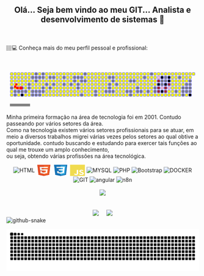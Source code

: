 <div align="center"><h2> Olá... Seja bem vindo ao meu GIT...  Analista e desenvolvimento de sistemas 👋</h2></div><br /><br />
<div text-color="#FF0000">🏽‍💻 Conheça mais do meu perfil pessoal e profissional: </div><br />
<div>

  <svg viewBox="-16 -32 880 192" width="880" height="192" xmlns="http://www.w3.org/2000/svg"><desc>Generated with https://github.com/Platane/snk</desc><style>:root{--cb:blue;--cs:red;--ce:yellow;--c0:orange;--c1:gray;--c2:black;--c3:pink;--c4:brown}.c{shape-rendering:geometricPrecision;fill:var(--ce);stroke-width:1px;stroke:var(--cb);animation:none 46900ms linear infinite;width:12px;height:12px}@keyframes c0{0.42%{fill:var(--c1)}0.44%,100%{fill:var(--ce)}}.c.c0{fill:var(--c1);animation-name:c0}@keyframes c1{0.63%{fill:var(--c1)}0.65%,100%{fill:var(--ce)}}.c.c1{fill:var(--c1);animation-name:c1}@keyframes c2{48.82%{fill:var(--c1)}48.84%,100%{fill:var(--ce)}}.c.c2{fill:var(--c1);animation-name:c2}@keyframes c3{0.84%{fill:var(--c1)}0.86%,100%{fill:var(--ce)}}.c.c3{fill:var(--c1);animation-name:c3}@keyframes c4{2.76%{fill:var(--c1)}2.78%,100%{fill:var(--ce)}}.c.c4{fill:var(--c1);animation-name:c4}@keyframes c5{2.98%{fill:var(--c1)}3%,100%{fill:var(--ce)}}.c.c5{fill:var(--c1);animation-name:c5}@keyframes c6{47.96%{fill:var(--c1)}47.98%,100%{fill:var(--ce)}}.c.c6{fill:var(--c1);animation-name:c6}@keyframes c7{48.18%{fill:var(--c1)}48.2%,100%{fill:var(--ce)}}.c.c7{fill:var(--c1);animation-name:c7}@keyframes c8{2.12%{fill:var(--c1)}2.14%,100%{fill:var(--ce)}}.c.c8{fill:var(--c1);animation-name:c8}@keyframes c9{1.06%{fill:var(--c1)}1.08%,100%{fill:var(--ce)}}.c.c9{fill:var(--c1);animation-name:c9}@keyframes ca{3.19%{fill:var(--c1)}3.21%,100%{fill:var(--ce)}}.c.ca{fill:var(--c1);animation-name:ca}@keyframes cb{47.75%{fill:var(--c1)}47.77%,100%{fill:var(--ce)}}.c.cb{fill:var(--c1);animation-name:cb}@keyframes cc{1.91%{fill:var(--c1)}1.93%,100%{fill:var(--ce)}}.c.cc{fill:var(--c1);animation-name:cc}@keyframes cd{1.27%{fill:var(--c1)}1.29%,100%{fill:var(--ce)}}.c.cd{fill:var(--c1);animation-name:cd}@keyframes ce{3.4%{fill:var(--c1)}3.42%,100%{fill:var(--ce)}}.c.ce{fill:var(--c1);animation-name:ce}@keyframes cf{47.54%{fill:var(--c1)}47.56%,100%{fill:var(--ce)}}.c.cf{fill:var(--c1);animation-name:cf}@keyframes cg{75.9%{fill:var(--c2)}75.92%,100%{fill:var(--ce)}}.c.cg{fill:var(--c2);animation-name:cg}@keyframes ch{1.7%{fill:var(--c1)}1.72%,100%{fill:var(--ce)}}.c.ch{fill:var(--c1);animation-name:ch}@keyframes ci{1.48%{fill:var(--c1)}1.5%,100%{fill:var(--ce)}}.c.ci{fill:var(--c1);animation-name:ci}@keyframes cj{47.32%{fill:var(--c1)}47.34%,100%{fill:var(--ce)}}.c.cj{fill:var(--c1);animation-name:cj}@keyframes ck{4.04%{fill:var(--c1)}4.06%,100%{fill:var(--ce)}}.c.ck{fill:var(--c1);animation-name:ck}@keyframes cl{3.83%{fill:var(--c1)}3.85%,100%{fill:var(--ce)}}.c.cl{fill:var(--c1);animation-name:cl}@keyframes cm{6.39%{fill:var(--c1)}6.41%,100%{fill:var(--ce)}}.c.cm{fill:var(--c1);animation-name:cm}@keyframes cn{7.24%{fill:var(--c1)}7.26%,100%{fill:var(--ce)}}.c.cn{fill:var(--c1);animation-name:cn}@keyframes co{46.69%{fill:var(--c1)}46.71%,100%{fill:var(--ce)}}.c.co{fill:var(--c1);animation-name:co}@keyframes cp{5.96%{fill:var(--c1)}5.98%,100%{fill:var(--ce)}}.c.cp{fill:var(--c1);animation-name:cp}@keyframes cq{4.89%{fill:var(--c1)}4.91%,100%{fill:var(--ce)}}.c.cq{fill:var(--c1);animation-name:cq}@keyframes cr{4.68%{fill:var(--c1)}4.7%,100%{fill:var(--ce)}}.c.cr{fill:var(--c1);animation-name:cr}@keyframes cs{7.45%{fill:var(--c1)}7.47%,100%{fill:var(--ce)}}.c.cs{fill:var(--c1);animation-name:cs}@keyframes ct{46.47%{fill:var(--c1)}46.49%,100%{fill:var(--ce)}}.c.ct{fill:var(--c1);animation-name:ct}@keyframes cu{5.11%{fill:var(--c1)}5.13%,100%{fill:var(--ce)}}.c.cu{fill:var(--c1);animation-name:cu}@keyframes cv{7.67%{fill:var(--c1)}7.69%,100%{fill:var(--ce)}}.c.cv{fill:var(--c1);animation-name:cv}@keyframes cw{46.26%{fill:var(--c1)}46.28%,100%{fill:var(--ce)}}.c.cw{fill:var(--c1);animation-name:cw}@keyframes cx{5.53%{fill:var(--c1)}5.55%,100%{fill:var(--ce)}}.c.cx{fill:var(--c1);animation-name:cx}@keyframes cy{5.32%{fill:var(--c1)}5.34%,100%{fill:var(--ce)}}.c.cy{fill:var(--c1);animation-name:cy}@keyframes cz{8.09%{fill:var(--c1)}8.11%,100%{fill:var(--ce)}}.c.cz{fill:var(--c1);animation-name:cz}@keyframes c10{7.88%{fill:var(--c1)}7.9%,100%{fill:var(--ce)}}.c.c10{fill:var(--c1);animation-name:c10}@keyframes c11{10.22%{fill:var(--c1)}10.24%,100%{fill:var(--ce)}}.c.c11{fill:var(--c1);animation-name:c11}@keyframes c12{9.58%{fill:var(--c1)}9.6%,100%{fill:var(--ce)}}.c.c12{fill:var(--c1);animation-name:c12}@keyframes c13{8.52%{fill:var(--c1)}8.54%,100%{fill:var(--ce)}}.c.c13{fill:var(--c1);animation-name:c13}@keyframes c14{9.37%{fill:var(--c1)}9.39%,100%{fill:var(--ce)}}.c.c14{fill:var(--c1);animation-name:c14}@keyframes c15{8.95%{fill:var(--c1)}8.97%,100%{fill:var(--ce)}}.c.c15{fill:var(--c1);animation-name:c15}@keyframes c16{15.56%{fill:var(--c1)}15.58%,100%{fill:var(--ce)}}.c.c16{fill:var(--c1);animation-name:c16}@keyframes c17{11.29%{fill:var(--c1)}11.31%,100%{fill:var(--ce)}}.c.c17{fill:var(--c1);animation-name:c17}@keyframes c18{11.72%{fill:var(--c1)}11.74%,100%{fill:var(--ce)}}.c.c18{fill:var(--c1);animation-name:c18}@keyframes c19{14.49%{fill:var(--c1)}14.51%,100%{fill:var(--ce)}}.c.c19{fill:var(--c1);animation-name:c19}@keyframes c1a{14.7%{fill:var(--c1)}14.72%,100%{fill:var(--ce)}}.c.c1a{fill:var(--c1);animation-name:c1a}@keyframes c1b{14.28%{fill:var(--c1)}14.3%,100%{fill:var(--ce)}}.c.c1b{fill:var(--c1);animation-name:c1b}@keyframes c1c{12.14%{fill:var(--c1)}12.16%,100%{fill:var(--ce)}}.c.c1c{fill:var(--c1);animation-name:c1c}@keyframes c1d{12.36%{fill:var(--c1)}12.38%,100%{fill:var(--ce)}}.c.c1d{fill:var(--c1);animation-name:c1d}@keyframes c1e{14.06%{fill:var(--c1)}14.08%,100%{fill:var(--ce)}}.c.c1e{fill:var(--c1);animation-name:c1e}@keyframes c1f{13%{fill:var(--c1)}13.02%,100%{fill:var(--ce)}}.c.c1f{fill:var(--c1);animation-name:c1f}@keyframes c1g{17.69%{fill:var(--c1)}17.71%,100%{fill:var(--ce)}}.c.c1g{fill:var(--c1);animation-name:c1g}@keyframes c1h{13.64%{fill:var(--c1)}13.66%,100%{fill:var(--ce)}}.c.c1h{fill:var(--c1);animation-name:c1h}@keyframes c1i{13.21%{fill:var(--c1)}13.23%,100%{fill:var(--ce)}}.c.c1i{fill:var(--c1);animation-name:c1i}@keyframes c1j{18.75%{fill:var(--c1)}18.77%,100%{fill:var(--ce)}}.c.c1j{fill:var(--c1);animation-name:c1j}@keyframes c1k{18.54%{fill:var(--c1)}18.56%,100%{fill:var(--ce)}}.c.c1k{fill:var(--c1);animation-name:c1k}@keyframes c1l{19.39%{fill:var(--c1)}19.41%,100%{fill:var(--ce)}}.c.c1l{fill:var(--c1);animation-name:c1l}@keyframes c1m{21.74%{fill:var(--c1)}21.76%,100%{fill:var(--ce)}}.c.c1m{fill:var(--c1);animation-name:c1m}@keyframes c1n{20.46%{fill:var(--c1)}20.48%,100%{fill:var(--ce)}}.c.c1n{fill:var(--c1);animation-name:c1n}@keyframes c1o{20.25%{fill:var(--c1)}20.27%,100%{fill:var(--ce)}}.c.c1o{fill:var(--c1);animation-name:c1o}@keyframes c1p{19.61%{fill:var(--c1)}19.63%,100%{fill:var(--ce)}}.c.c1p{fill:var(--c1);animation-name:c1p}@keyframes c1q{21.53%{fill:var(--c1)}21.55%,100%{fill:var(--ce)}}.c.c1q{fill:var(--c1);animation-name:c1q}@keyframes c1r{21.31%{fill:var(--c1)}21.33%,100%{fill:var(--ce)}}.c.c1r{fill:var(--c1);animation-name:c1r}@keyframes c1s{19.82%{fill:var(--c1)}19.84%,100%{fill:var(--ce)}}.c.c1s{fill:var(--c1);animation-name:c1s}@keyframes c1t{20.89%{fill:var(--c1)}20.91%,100%{fill:var(--ce)}}.c.c1t{fill:var(--c1);animation-name:c1t}@keyframes c1u{29.2%{fill:var(--c1)}29.22%,100%{fill:var(--ce)}}.c.c1u{fill:var(--c1);animation-name:c1u}@keyframes c1v{23.23%{fill:var(--c1)}23.25%,100%{fill:var(--ce)}}.c.c1v{fill:var(--c1);animation-name:c1v}@keyframes c1w{28.99%{fill:var(--c1)}29.01%,100%{fill:var(--ce)}}.c.c1w{fill:var(--c1);animation-name:c1w}@keyframes c1x{29.63%{fill:var(--c1)}29.65%,100%{fill:var(--ce)}}.c.c1x{fill:var(--c1);animation-name:c1x}@keyframes c1y{23.44%{fill:var(--c1)}23.46%,100%{fill:var(--ce)}}.c.c1y{fill:var(--c1);animation-name:c1y}@keyframes c1z{24.08%{fill:var(--c1)}24.1%,100%{fill:var(--ce)}}.c.c1z{fill:var(--c1);animation-name:c1z}@keyframes c20{24.3%{fill:var(--c1)}24.32%,100%{fill:var(--ce)}}.c.c20{fill:var(--c1);animation-name:c20}@keyframes c21{24.51%{fill:var(--c1)}24.53%,100%{fill:var(--ce)}}.c.c21{fill:var(--c1);animation-name:c21}@keyframes c22{27.28%{fill:var(--c1)}27.3%,100%{fill:var(--ce)}}.c.c22{fill:var(--c1);animation-name:c22}@keyframes c23{24.94%{fill:var(--c1)}24.96%,100%{fill:var(--ce)}}.c.c23{fill:var(--c1);animation-name:c23}@keyframes c24{26.64%{fill:var(--c1)}26.66%,100%{fill:var(--ce)}}.c.c24{fill:var(--c1);animation-name:c24}@keyframes c25{25.58%{fill:var(--c1)}25.6%,100%{fill:var(--ce)}}.c.c25{fill:var(--c1);animation-name:c25}@keyframes c26{25.36%{fill:var(--c1)}25.38%,100%{fill:var(--ce)}}.c.c26{fill:var(--c1);animation-name:c26}@keyframes c27{86.13%{fill:var(--c3)}86.15%,100%{fill:var(--ce)}}.c.c27{fill:var(--c3);animation-name:c27}@keyframes c28{90.18%{fill:var(--c4)}90.2%,100%{fill:var(--ce)}}.c.c28{fill:var(--c4);animation-name:c28}@keyframes c29{60.12%{fill:var(--c2)}60.14%,100%{fill:var(--ce)}}.c.c29{fill:var(--c2);animation-name:c29}@keyframes c2a{89.76%{fill:var(--c4)}89.78%,100%{fill:var(--ce)}}.c.c2a{fill:var(--c4);animation-name:c2a}@keyframes c2b{89.54%{fill:var(--c4)}89.56%,100%{fill:var(--ce)}}.c.c2b{fill:var(--c4);animation-name:c2b}@keyframes c2c{61.61%{fill:var(--c2)}61.63%,100%{fill:var(--ce)}}.c.c2c{fill:var(--c2);animation-name:c2c}@keyframes c2d{59.69%{fill:var(--c1)}59.71%,100%{fill:var(--ce)}}.c.c2d{fill:var(--c1);animation-name:c2d}@keyframes c2e{59.9%{fill:var(--c1)}59.92%,100%{fill:var(--ce)}}.c.c2e{fill:var(--c1);animation-name:c2e}@keyframes c2f{85.28%{fill:var(--c3)}85.3%,100%{fill:var(--ce)}}.c.c2f{fill:var(--c3);animation-name:c2f}@keyframes c2g{85.06%{fill:var(--c2)}85.08%,100%{fill:var(--ce)}}.c.c2g{fill:var(--c2);animation-name:c2g}@keyframes c2h{59.27%{fill:var(--c1)}59.29%,100%{fill:var(--ce)}}.c.c2h{fill:var(--c1);animation-name:c2h}@keyframes c2i{59.48%{fill:var(--c1)}59.5%,100%{fill:var(--ce)}}.c.c2i{fill:var(--c1);animation-name:c2i}@keyframes c2j{62.68%{fill:var(--c2)}62.7%,100%{fill:var(--ce)}}.c.c2j{fill:var(--c2);animation-name:c2j}@keyframes c2k{88.9%{fill:var(--c4)}88.92%,100%{fill:var(--ce)}}.c.c2k{fill:var(--c4);animation-name:c2k}@keyframes c2l{89.12%{fill:var(--c4)}89.14%,100%{fill:var(--ce)}}.c.c2l{fill:var(--c4);animation-name:c2l}@keyframes c2m{62.04%{fill:var(--c2)}62.06%,100%{fill:var(--ce)}}.c.c2m{fill:var(--c2);animation-name:c2m}@keyframes c2n{62.25%{fill:var(--c2)}62.27%,100%{fill:var(--ce)}}.c.c2n{fill:var(--c2);animation-name:c2n}@keyframes c2o{88.48%{fill:var(--c4)}88.5%,100%{fill:var(--ce)}}.c.c2o{fill:var(--c4);animation-name:c2o}@keyframes c2p{88.26%{fill:var(--c3)}88.28%,100%{fill:var(--ce)}}.c.c2p{fill:var(--c3);animation-name:c2p}@keyframes c2q{32.61%{fill:var(--c1)}32.63%,100%{fill:var(--ce)}}.c.c2q{fill:var(--c1);animation-name:c2q}@keyframes c2r{36.66%{fill:var(--c1)}36.68%,100%{fill:var(--ce)}}.c.c2r{fill:var(--c1);animation-name:c2r}@keyframes c2s{34.96%{fill:var(--c1)}34.98%,100%{fill:var(--ce)}}.c.c2s{fill:var(--c1);animation-name:c2s}@keyframes c2t{33.04%{fill:var(--c1)}33.06%,100%{fill:var(--ce)}}.c.c2t{fill:var(--c1);animation-name:c2t}@keyframes c2u{35.38%{fill:var(--c1)}35.4%,100%{fill:var(--ce)}}.c.c2u{fill:var(--c1);animation-name:c2u}@keyframes c2v{34.53%{fill:var(--c1)}34.55%,100%{fill:var(--ce)}}.c.c2v{fill:var(--c1);animation-name:c2v}@keyframes c2w{34.74%{fill:var(--c1)}34.76%,100%{fill:var(--ce)}}.c.c2w{fill:var(--c1);animation-name:c2w}@keyframes c2x{33.25%{fill:var(--c1)}33.27%,100%{fill:var(--ce)}}.c.c2x{fill:var(--c1);animation-name:c2x}@keyframes c2y{34.11%{fill:var(--c1)}34.13%,100%{fill:var(--ce)}}.c.c2y{fill:var(--c1);animation-name:c2y}@keyframes c2z{33.89%{fill:var(--c1)}33.91%,100%{fill:var(--ce)}}.c.c2z{fill:var(--c1);animation-name:c2z}@keyframes c30{33.68%{fill:var(--c1)}33.7%,100%{fill:var(--ce)}}.c.c30{fill:var(--c1);animation-name:c30}@keyframes c31{33.47%{fill:var(--c1)}33.49%,100%{fill:var(--ce)}}.c.c31{fill:var(--c1);animation-name:c31}@keyframes c32{65.66%{fill:var(--c2)}65.68%,100%{fill:var(--ce)}}.c.c32{fill:var(--c2);animation-name:c32}.u{transform-origin:0 0;transform:scale(0,1);animation:none linear 46900ms infinite}@keyframes u0{0.42%{transform:scale(0.000,1)}0.44%,0.63%{transform:scale(0.011,1)}0.65%,0.84%{transform:scale(0.021,1)}0.86%,1.06%{transform:scale(0.032,1)}1.08%,1.27%{transform:scale(0.043,1)}1.29%,1.48%{transform:scale(0.053,1)}1.5%,1.7%{transform:scale(0.064,1)}1.72%,1.91%{transform:scale(0.074,1)}1.93%,2.12%{transform:scale(0.085,1)}2.14%,2.76%{transform:scale(0.096,1)}2.78%,2.98%{transform:scale(0.106,1)}3%,3.19%{transform:scale(0.117,1)}3.21%,3.4%{transform:scale(0.128,1)}3.42%,3.83%{transform:scale(0.138,1)}3.85%,4.04%{transform:scale(0.149,1)}4.06%,4.68%{transform:scale(0.160,1)}4.7%,4.89%{transform:scale(0.170,1)}4.91%,5.11%{transform:scale(0.181,1)}5.13%,5.32%{transform:scale(0.191,1)}5.34%,5.53%{transform:scale(0.202,1)}5.55%,5.96%{transform:scale(0.213,1)}5.98%,6.39%{transform:scale(0.223,1)}6.41%,7.24%{transform:scale(0.234,1)}7.26%,7.45%{transform:scale(0.245,1)}7.47%,7.67%{transform:scale(0.255,1)}7.69%,7.88%{transform:scale(0.266,1)}7.9%,8.09%{transform:scale(0.277,1)}8.11%,8.52%{transform:scale(0.287,1)}8.54%,8.95%{transform:scale(0.298,1)}8.97%,9.37%{transform:scale(0.309,1)}9.39%,9.58%{transform:scale(0.319,1)}9.6%,10.22%{transform:scale(0.330,1)}10.24%,11.29%{transform:scale(0.340,1)}11.31%,11.72%{transform:scale(0.351,1)}11.74%,12.14%{transform:scale(0.362,1)}12.16%,12.36%{transform:scale(0.372,1)}12.38%,13%{transform:scale(0.383,1)}13.02%,13.21%{transform:scale(0.394,1)}13.23%,13.64%{transform:scale(0.404,1)}13.66%,14.06%{transform:scale(0.415,1)}14.08%,14.28%{transform:scale(0.426,1)}14.3%,14.49%{transform:scale(0.436,1)}14.51%,14.7%{transform:scale(0.447,1)}14.72%,15.56%{transform:scale(0.457,1)}15.58%,17.69%{transform:scale(0.468,1)}17.71%,18.54%{transform:scale(0.479,1)}18.56%,18.75%{transform:scale(0.489,1)}18.77%,19.39%{transform:scale(0.500,1)}19.41%,19.61%{transform:scale(0.511,1)}19.63%,19.82%{transform:scale(0.521,1)}19.84%,20.25%{transform:scale(0.532,1)}20.27%,20.46%{transform:scale(0.543,1)}20.48%,20.89%{transform:scale(0.553,1)}20.91%,21.31%{transform:scale(0.564,1)}21.33%,21.53%{transform:scale(0.574,1)}21.55%,21.74%{transform:scale(0.585,1)}21.76%,23.23%{transform:scale(0.596,1)}23.25%,23.44%{transform:scale(0.606,1)}23.46%,24.08%{transform:scale(0.617,1)}24.1%,24.3%{transform:scale(0.628,1)}24.32%,24.51%{transform:scale(0.638,1)}24.53%,24.94%{transform:scale(0.649,1)}24.96%,25.36%{transform:scale(0.660,1)}25.38%,25.58%{transform:scale(0.670,1)}25.6%,26.64%{transform:scale(0.681,1)}26.66%,27.28%{transform:scale(0.691,1)}27.3%,28.99%{transform:scale(0.702,1)}29.01%,29.2%{transform:scale(0.713,1)}29.22%,29.63%{transform:scale(0.723,1)}29.65%,32.61%{transform:scale(0.734,1)}32.63%,33.04%{transform:scale(0.745,1)}33.06%,33.25%{transform:scale(0.755,1)}33.27%,33.47%{transform:scale(0.766,1)}33.49%,33.68%{transform:scale(0.777,1)}33.7%,33.89%{transform:scale(0.787,1)}33.91%,34.11%{transform:scale(0.798,1)}34.13%,34.53%{transform:scale(0.809,1)}34.55%,34.74%{transform:scale(0.819,1)}34.76%,34.96%{transform:scale(0.830,1)}34.98%,35.38%{transform:scale(0.840,1)}35.4%,36.66%{transform:scale(0.851,1)}36.68%,46.26%{transform:scale(0.862,1)}46.28%,46.47%{transform:scale(0.872,1)}46.49%,46.69%{transform:scale(0.883,1)}46.71%,47.32%{transform:scale(0.894,1)}47.34%,47.54%{transform:scale(0.904,1)}47.56%,47.75%{transform:scale(0.915,1)}47.77%,47.96%{transform:scale(0.926,1)}47.98%,48.18%{transform:scale(0.936,1)}48.2%,48.82%{transform:scale(0.947,1)}48.84%,59.27%{transform:scale(0.957,1)}59.29%,59.48%{transform:scale(0.968,1)}59.5%,59.69%{transform:scale(0.979,1)}59.71%,59.9%{transform:scale(0.989,1)}59.92%,100%{transform:scale(1.000,1)}}.u.u0{fill:var(--c1);animation-name:u0;transform-origin:0.0px 0}@keyframes u1{60.12%{transform:scale(0.000,1)}60.14%,61.61%{transform:scale(0.125,1)}61.63%,62.04%{transform:scale(0.250,1)}62.06%,62.25%{transform:scale(0.375,1)}62.27%,62.68%{transform:scale(0.500,1)}62.7%,65.66%{transform:scale(0.625,1)}65.68%,75.9%{transform:scale(0.750,1)}75.92%,85.06%{transform:scale(0.875,1)}85.08%,100%{transform:scale(1.000,1)}}.u.u1{fill:var(--c2);animation-name:u1;transform-origin:718.1px 0}@keyframes u2{85.28%{transform:scale(0.000,1)}85.3%,86.13%{transform:scale(0.333,1)}86.15%,88.26%{transform:scale(0.667,1)}88.28%,100%{transform:scale(1.000,1)}}.u.u2{fill:var(--c3);animation-name:u2;transform-origin:779.2px 0}@keyframes u3{88.48%{transform:scale(0.000,1)}88.5%,88.9%{transform:scale(0.167,1)}88.92%,89.12%{transform:scale(0.333,1)}89.14%,89.54%{transform:scale(0.500,1)}89.56%,89.76%{transform:scale(0.667,1)}89.78%,90.18%{transform:scale(0.833,1)}90.2%,100%{transform:scale(1.000,1)}}.u.u3{fill:var(--c4);animation-name:u3;transform-origin:802.2px 0}.s{shape-rendering:geometricPrecision;fill:var(--cs);animation:none linear 46900ms infinite}@keyframes s0{0%,99.79%{transform:translate(0px,-16px)}0.64%{transform:translate(0px,32px)}1.49%,98.29%{transform:translate(64px,32px)}1.71%{transform:translate(64px,16px)}2.13%{transform:translate(32px,16px)}2.56%{transform:translate(32px,48px)}2.77%{transform:translate(16px,48px)}2.99%{transform:translate(16px,64px)}3.84%{transform:translate(80px,64px)}4.05%{transform:translate(80px,48px)}4.48%{transform:translate(112px,48px)}4.9%{transform:translate(112px,16px)}5.33%{transform:translate(144px,16px)}5.54%{transform:translate(144px,0px)}6.18%{transform:translate(96px,0px)}7.25%,46.91%{transform:translate(96px,80px)}7.89%{transform:translate(144px,80px)}8.1%{transform:translate(144px,64px)}8.74%{transform:translate(192px,64px)}9.38%{transform:translate(192px,16px)}9.81%{transform:translate(160px,16px)}10.23%{transform:translate(160px,48px)}12.15%{transform:translate(304px,48px)}12.37%{transform:translate(304px,64px)}12.58%{transform:translate(320px,64px)}13.01%,16.84%{transform:translate(320px,32px)}13.22%{transform:translate(336px,32px)}13.65%{transform:translate(336px,0px)}13.86%{transform:translate(320px,0px)}14.07%{transform:translate(320px,16px)}14.5%{transform:translate(288px,16px)}14.71%{transform:translate(288px,32px)}14.93%{transform:translate(272px,32px)}15.14%{transform:translate(272px,16px)}15.57%{transform:translate(240px,16px)}15.78%{transform:translate(240px,32px)}17.7%{transform:translate(320px,96px)}18.55%{transform:translate(384px,96px)}18.76%{transform:translate(384px,80px)}19.83%{transform:translate(464px,80px)}20.04%{transform:translate(464px,64px)}20.26%{transform:translate(448px,64px)}20.47%{transform:translate(448px,48px)}20.9%{transform:translate(480px,48px)}21.11%{transform:translate(480px,32px)}21.32%{transform:translate(464px,32px)}21.54%{transform:translate(464px,16px)}21.75%{transform:translate(448px,16px)}21.96%{transform:translate(448px,32px)}23.67%{transform:translate(576px,32px)}24.31%{transform:translate(576px,80px)}25.37%,84.22%{transform:translate(656px,80px)}26.44%,58.42%,60.98%{transform:translate(656px,0px)}27.08%{transform:translate(608px,0px)}27.29%{transform:translate(608px,16px)}28.14%{transform:translate(544px,16px)}29%{transform:translate(544px,80px)}29.21%{transform:translate(528px,80px)}29.42%{transform:translate(528px,96px)}32.41%{transform:translate(752px,96px)}32.62%{transform:translate(752px,80px)}33.48%{transform:translate(816px,80px)}34.12%,64.82%{transform:translate(816px,32px)}34.33%{transform:translate(800px,32px)}34.75%{transform:translate(800px,64px)}34.97%{transform:translate(784px,64px)}35.39%{transform:translate(784px,96px)}35.61%{transform:translate(768px,96px)}36.67%{transform:translate(768px,16px)}37.1%{transform:translate(736px,16px)}37.95%{transform:translate(736px,80px)}38.17%{transform:translate(720px,80px)}38.38%{transform:translate(720px,96px)}46.7%{transform:translate(96px,96px)}47.97%{transform:translate(16px,80px)}48.19%{transform:translate(16px,96px)}48.4%{transform:translate(0px,96px)}49.47%{transform:translate(0px,16px)}58.21%{transform:translate(656px,16px)}59.06%{transform:translate(704px,0px)}59.49%,62.47%{transform:translate(704px,32px)}59.7%,63.11%{transform:translate(688px,32px)}59.91%,62.9%{transform:translate(688px,48px)}60.34%{transform:translate(656px,48px)}61.41%{transform:translate(688px,0px)}61.62%,85.93%{transform:translate(688px,16px)}62.05%{transform:translate(720px,16px)}62.26%{transform:translate(720px,32px)}62.69%,88.7%{transform:translate(704px,48px)}65.67%{transform:translate(816px,96px)}75.91%{transform:translate(48px,96px)}76.12%{transform:translate(48px,80px)}84.43%{transform:translate(656px,96px)}84.86%{transform:translate(688px,96px)}86.14%{transform:translate(672px,16px)}86.35%{transform:translate(672px,0px)}87.21%{transform:translate(736px,0px)}88.06%{transform:translate(736px,64px)}88.27%{transform:translate(720px,64px)}88.49%{transform:translate(720px,48px)}89.13%{transform:translate(704px,80px)}89.55%{transform:translate(672px,80px)}90.19%{transform:translate(672px,32px)}98.93%{transform:translate(64px,-16px)}}.s.s0{transform:translate(0px,-16px);animation-name:s0}@keyframes s1{0%,99.79%{transform:translate(16px,-16px)}0.21%{transform:translate(0px,-16px)}0.85%{transform:translate(0px,32px)}1.71%,98.51%{transform:translate(64px,32px)}1.92%{transform:translate(64px,16px)}2.35%{transform:translate(32px,16px)}2.77%{transform:translate(32px,48px)}2.99%{transform:translate(16px,48px)}3.2%{transform:translate(16px,64px)}4.05%{transform:translate(80px,64px)}4.26%{transform:translate(80px,48px)}4.69%{transform:translate(112px,48px)}5.12%{transform:translate(112px,16px)}5.54%{transform:translate(144px,16px)}5.76%{transform:translate(144px,0px)}6.4%{transform:translate(96px,0px)}7.46%,47.12%{transform:translate(96px,80px)}8.1%{transform:translate(144px,80px)}8.32%{transform:translate(144px,64px)}8.96%{transform:translate(192px,64px)}9.59%{transform:translate(192px,16px)}10.02%{transform:translate(160px,16px)}10.45%{transform:translate(160px,48px)}12.37%{transform:translate(304px,48px)}12.58%{transform:translate(304px,64px)}12.79%{transform:translate(320px,64px)}13.22%,17.06%{transform:translate(320px,32px)}13.43%{transform:translate(336px,32px)}13.86%{transform:translate(336px,0px)}14.07%{transform:translate(320px,0px)}14.29%{transform:translate(320px,16px)}14.71%{transform:translate(288px,16px)}14.93%{transform:translate(288px,32px)}15.14%{transform:translate(272px,32px)}15.35%{transform:translate(272px,16px)}15.78%{transform:translate(240px,16px)}15.99%{transform:translate(240px,32px)}17.91%{transform:translate(320px,96px)}18.76%{transform:translate(384px,96px)}18.98%{transform:translate(384px,80px)}20.04%{transform:translate(464px,80px)}20.26%{transform:translate(464px,64px)}20.47%{transform:translate(448px,64px)}20.68%{transform:translate(448px,48px)}21.11%{transform:translate(480px,48px)}21.32%{transform:translate(480px,32px)}21.54%{transform:translate(464px,32px)}21.75%{transform:translate(464px,16px)}21.96%{transform:translate(448px,16px)}22.17%{transform:translate(448px,32px)}23.88%{transform:translate(576px,32px)}24.52%{transform:translate(576px,80px)}25.59%,84.43%{transform:translate(656px,80px)}26.65%,58.64%,61.19%{transform:translate(656px,0px)}27.29%{transform:translate(608px,0px)}27.51%{transform:translate(608px,16px)}28.36%{transform:translate(544px,16px)}29.21%{transform:translate(544px,80px)}29.42%{transform:translate(528px,80px)}29.64%{transform:translate(528px,96px)}32.62%{transform:translate(752px,96px)}32.84%{transform:translate(752px,80px)}33.69%{transform:translate(816px,80px)}34.33%,65.03%{transform:translate(816px,32px)}34.54%{transform:translate(800px,32px)}34.97%{transform:translate(800px,64px)}35.18%{transform:translate(784px,64px)}35.61%{transform:translate(784px,96px)}35.82%{transform:translate(768px,96px)}36.89%{transform:translate(768px,16px)}37.31%{transform:translate(736px,16px)}38.17%{transform:translate(736px,80px)}38.38%{transform:translate(720px,80px)}38.59%{transform:translate(720px,96px)}46.91%{transform:translate(96px,96px)}48.19%{transform:translate(16px,80px)}48.4%{transform:translate(16px,96px)}48.61%{transform:translate(0px,96px)}49.68%{transform:translate(0px,16px)}58.42%{transform:translate(656px,16px)}59.28%{transform:translate(704px,0px)}59.7%,62.69%{transform:translate(704px,32px)}59.91%,63.33%{transform:translate(688px,32px)}60.13%,63.11%{transform:translate(688px,48px)}60.55%{transform:translate(656px,48px)}61.62%{transform:translate(688px,0px)}61.83%,86.14%{transform:translate(688px,16px)}62.26%{transform:translate(720px,16px)}62.47%{transform:translate(720px,32px)}62.9%,88.91%{transform:translate(704px,48px)}65.88%{transform:translate(816px,96px)}76.12%{transform:translate(48px,96px)}76.33%{transform:translate(48px,80px)}84.65%{transform:translate(656px,96px)}85.07%{transform:translate(688px,96px)}86.35%{transform:translate(672px,16px)}86.57%{transform:translate(672px,0px)}87.42%{transform:translate(736px,0px)}88.27%{transform:translate(736px,64px)}88.49%{transform:translate(720px,64px)}88.7%{transform:translate(720px,48px)}89.34%{transform:translate(704px,80px)}89.77%{transform:translate(672px,80px)}90.41%{transform:translate(672px,32px)}99.15%{transform:translate(64px,-16px)}}.s.s1{transform:translate(16px,-16px);animation-name:s1}@keyframes s2{0%,99.79%{transform:translate(32px,-16px)}0.43%{transform:translate(0px,-16px)}1.07%{transform:translate(0px,32px)}1.92%,98.72%{transform:translate(64px,32px)}2.13%{transform:translate(64px,16px)}2.56%{transform:translate(32px,16px)}2.99%{transform:translate(32px,48px)}3.2%{transform:translate(16px,48px)}3.41%{transform:translate(16px,64px)}4.26%{transform:translate(80px,64px)}4.48%{transform:translate(80px,48px)}4.9%{transform:translate(112px,48px)}5.33%{transform:translate(112px,16px)}5.76%{transform:translate(144px,16px)}5.97%{transform:translate(144px,0px)}6.61%{transform:translate(96px,0px)}7.68%,47.33%{transform:translate(96px,80px)}8.32%{transform:translate(144px,80px)}8.53%{transform:translate(144px,64px)}9.17%{transform:translate(192px,64px)}9.81%{transform:translate(192px,16px)}10.23%{transform:translate(160px,16px)}10.66%{transform:translate(160px,48px)}12.58%{transform:translate(304px,48px)}12.79%{transform:translate(304px,64px)}13.01%{transform:translate(320px,64px)}13.43%,17.27%{transform:translate(320px,32px)}13.65%{transform:translate(336px,32px)}14.07%{transform:translate(336px,0px)}14.29%{transform:translate(320px,0px)}14.5%{transform:translate(320px,16px)}14.93%{transform:translate(288px,16px)}15.14%{transform:translate(288px,32px)}15.35%{transform:translate(272px,32px)}15.57%{transform:translate(272px,16px)}15.99%{transform:translate(240px,16px)}16.2%{transform:translate(240px,32px)}18.12%{transform:translate(320px,96px)}18.98%{transform:translate(384px,96px)}19.19%{transform:translate(384px,80px)}20.26%{transform:translate(464px,80px)}20.47%{transform:translate(464px,64px)}20.68%{transform:translate(448px,64px)}20.9%{transform:translate(448px,48px)}21.32%{transform:translate(480px,48px)}21.54%{transform:translate(480px,32px)}21.75%{transform:translate(464px,32px)}21.96%{transform:translate(464px,16px)}22.17%{transform:translate(448px,16px)}22.39%{transform:translate(448px,32px)}24.09%{transform:translate(576px,32px)}24.73%{transform:translate(576px,80px)}25.8%,84.65%{transform:translate(656px,80px)}26.87%,58.85%,61.41%{transform:translate(656px,0px)}27.51%{transform:translate(608px,0px)}27.72%{transform:translate(608px,16px)}28.57%{transform:translate(544px,16px)}29.42%{transform:translate(544px,80px)}29.64%{transform:translate(528px,80px)}29.85%{transform:translate(528px,96px)}32.84%{transform:translate(752px,96px)}33.05%{transform:translate(752px,80px)}33.9%{transform:translate(816px,80px)}34.54%,65.25%{transform:translate(816px,32px)}34.75%{transform:translate(800px,32px)}35.18%{transform:translate(800px,64px)}35.39%{transform:translate(784px,64px)}35.82%{transform:translate(784px,96px)}36.03%{transform:translate(768px,96px)}37.1%{transform:translate(768px,16px)}37.53%{transform:translate(736px,16px)}38.38%{transform:translate(736px,80px)}38.59%{transform:translate(720px,80px)}38.81%{transform:translate(720px,96px)}47.12%{transform:translate(96px,96px)}48.4%{transform:translate(16px,80px)}48.61%{transform:translate(16px,96px)}48.83%{transform:translate(0px,96px)}49.89%{transform:translate(0px,16px)}58.64%{transform:translate(656px,16px)}59.49%{transform:translate(704px,0px)}59.91%,62.9%{transform:translate(704px,32px)}60.13%,63.54%{transform:translate(688px,32px)}60.34%,63.33%{transform:translate(688px,48px)}60.77%{transform:translate(656px,48px)}61.83%{transform:translate(688px,0px)}62.05%,86.35%{transform:translate(688px,16px)}62.47%{transform:translate(720px,16px)}62.69%{transform:translate(720px,32px)}63.11%,89.13%{transform:translate(704px,48px)}66.1%{transform:translate(816px,96px)}76.33%{transform:translate(48px,96px)}76.55%{transform:translate(48px,80px)}84.86%{transform:translate(656px,96px)}85.29%{transform:translate(688px,96px)}86.57%{transform:translate(672px,16px)}86.78%{transform:translate(672px,0px)}87.63%{transform:translate(736px,0px)}88.49%{transform:translate(736px,64px)}88.7%{transform:translate(720px,64px)}88.91%{transform:translate(720px,48px)}89.55%{transform:translate(704px,80px)}89.98%{transform:translate(672px,80px)}90.62%{transform:translate(672px,32px)}99.36%{transform:translate(64px,-16px)}}.s.s2{transform:translate(32px,-16px);animation-name:s2}@keyframes s3{0%,99.79%{transform:translate(48px,-16px)}0.64%{transform:translate(0px,-16px)}1.28%{transform:translate(0px,32px)}2.13%,98.93%{transform:translate(64px,32px)}2.35%{transform:translate(64px,16px)}2.77%{transform:translate(32px,16px)}3.2%{transform:translate(32px,48px)}3.41%{transform:translate(16px,48px)}3.62%{transform:translate(16px,64px)}4.48%{transform:translate(80px,64px)}4.69%{transform:translate(80px,48px)}5.12%{transform:translate(112px,48px)}5.54%{transform:translate(112px,16px)}5.97%{transform:translate(144px,16px)}6.18%{transform:translate(144px,0px)}6.82%{transform:translate(96px,0px)}7.89%,47.55%{transform:translate(96px,80px)}8.53%{transform:translate(144px,80px)}8.74%{transform:translate(144px,64px)}9.38%{transform:translate(192px,64px)}10.02%{transform:translate(192px,16px)}10.45%{transform:translate(160px,16px)}10.87%{transform:translate(160px,48px)}12.79%{transform:translate(304px,48px)}13.01%{transform:translate(304px,64px)}13.22%{transform:translate(320px,64px)}13.65%,17.48%{transform:translate(320px,32px)}13.86%{transform:translate(336px,32px)}14.29%{transform:translate(336px,0px)}14.5%{transform:translate(320px,0px)}14.71%{transform:translate(320px,16px)}15.14%{transform:translate(288px,16px)}15.35%{transform:translate(288px,32px)}15.57%{transform:translate(272px,32px)}15.78%{transform:translate(272px,16px)}16.2%{transform:translate(240px,16px)}16.42%{transform:translate(240px,32px)}18.34%{transform:translate(320px,96px)}19.19%{transform:translate(384px,96px)}19.4%{transform:translate(384px,80px)}20.47%{transform:translate(464px,80px)}20.68%{transform:translate(464px,64px)}20.9%{transform:translate(448px,64px)}21.11%{transform:translate(448px,48px)}21.54%{transform:translate(480px,48px)}21.75%{transform:translate(480px,32px)}21.96%{transform:translate(464px,32px)}22.17%{transform:translate(464px,16px)}22.39%{transform:translate(448px,16px)}22.6%{transform:translate(448px,32px)}24.31%{transform:translate(576px,32px)}24.95%{transform:translate(576px,80px)}26.01%,84.86%{transform:translate(656px,80px)}27.08%,59.06%,61.62%{transform:translate(656px,0px)}27.72%{transform:translate(608px,0px)}27.93%{transform:translate(608px,16px)}28.78%{transform:translate(544px,16px)}29.64%{transform:translate(544px,80px)}29.85%{transform:translate(528px,80px)}30.06%{transform:translate(528px,96px)}33.05%{transform:translate(752px,96px)}33.26%{transform:translate(752px,80px)}34.12%{transform:translate(816px,80px)}34.75%,65.46%{transform:translate(816px,32px)}34.97%{transform:translate(800px,32px)}35.39%{transform:translate(800px,64px)}35.61%{transform:translate(784px,64px)}36.03%{transform:translate(784px,96px)}36.25%{transform:translate(768px,96px)}37.31%{transform:translate(768px,16px)}37.74%{transform:translate(736px,16px)}38.59%{transform:translate(736px,80px)}38.81%{transform:translate(720px,80px)}39.02%{transform:translate(720px,96px)}47.33%{transform:translate(96px,96px)}48.61%{transform:translate(16px,80px)}48.83%{transform:translate(16px,96px)}49.04%{transform:translate(0px,96px)}50.11%{transform:translate(0px,16px)}58.85%{transform:translate(656px,16px)}59.7%{transform:translate(704px,0px)}60.13%,63.11%{transform:translate(704px,32px)}60.34%,63.75%{transform:translate(688px,32px)}60.55%,63.54%{transform:translate(688px,48px)}60.98%{transform:translate(656px,48px)}62.05%{transform:translate(688px,0px)}62.26%,86.57%{transform:translate(688px,16px)}62.69%{transform:translate(720px,16px)}62.9%{transform:translate(720px,32px)}63.33%,89.34%{transform:translate(704px,48px)}66.31%{transform:translate(816px,96px)}76.55%{transform:translate(48px,96px)}76.76%{transform:translate(48px,80px)}85.07%{transform:translate(656px,96px)}85.5%{transform:translate(688px,96px)}86.78%{transform:translate(672px,16px)}86.99%{transform:translate(672px,0px)}87.85%{transform:translate(736px,0px)}88.7%{transform:translate(736px,64px)}88.91%{transform:translate(720px,64px)}89.13%{transform:translate(720px,48px)}89.77%{transform:translate(704px,80px)}90.19%{transform:translate(672px,80px)}90.83%{transform:translate(672px,32px)}99.57%{transform:translate(64px,-16px)}}.s.s3{transform:translate(48px,-16px);animation-name:s3}</style><rect class="c" x="2" y="2" rx="2" ry="2"/><rect class="c c0" x="2" y="18" rx="2" ry="2"/><rect class="c c1" x="2" y="34" rx="2" ry="2"/><rect class="c" x="2" y="50" rx="2" ry="2"/><rect class="c c2" x="2" y="66" rx="2" ry="2"/><rect class="c" x="2" y="82" rx="2" ry="2"/><rect class="c" x="2" y="98" rx="2" ry="2"/><rect class="c" x="18" y="2" rx="2" ry="2"/><rect class="c" x="18" y="18" rx="2" ry="2"/><rect class="c c3" x="18" y="34" rx="2" ry="2"/><rect class="c c4" x="18" y="50" rx="2" ry="2"/><rect class="c c5" x="18" y="66" rx="2" ry="2"/><rect class="c c6" x="18" y="82" rx="2" ry="2"/><rect class="c c7" x="18" y="98" rx="2" ry="2"/><rect class="c" x="34" y="2" rx="2" ry="2"/><rect class="c c8" x="34" y="18" rx="2" ry="2"/><rect class="c c9" x="34" y="34" rx="2" ry="2"/><rect class="c" x="34" y="50" rx="2" ry="2"/><rect class="c ca" x="34" y="66" rx="2" ry="2"/><rect class="c cb" x="34" y="82" rx="2" ry="2"/><rect class="c" x="34" y="98" rx="2" ry="2"/><rect class="c" x="50" y="2" rx="2" ry="2"/><rect class="c cc" x="50" y="18" rx="2" ry="2"/><rect class="c cd" x="50" y="34" rx="2" ry="2"/><rect class="c" x="50" y="50" rx="2" ry="2"/><rect class="c ce" x="50" y="66" rx="2" ry="2"/><rect class="c cf" x="50" y="82" rx="2" ry="2"/><rect class="c cg" x="50" y="98" rx="2" ry="2"/><rect class="c" x="66" y="2" rx="2" ry="2"/><rect class="c ch" x="66" y="18" rx="2" ry="2"/><rect class="c ci" x="66" y="34" rx="2" ry="2"/><rect class="c" x="66" y="50" rx="2" ry="2"/><rect class="c" x="66" y="66" rx="2" ry="2"/><rect class="c cj" x="66" y="82" rx="2" ry="2"/><rect class="c" x="66" y="98" rx="2" ry="2"/><rect class="c" x="82" y="2" rx="2" ry="2"/><rect class="c" x="82" y="18" rx="2" ry="2"/><rect class="c" x="82" y="34" rx="2" ry="2"/><rect class="c ck" x="82" y="50" rx="2" ry="2"/><rect class="c cl" x="82" y="66" rx="2" ry="2"/><rect class="c" x="82" y="82" rx="2" ry="2"/><rect class="c" x="82" y="98" rx="2" ry="2"/><rect class="c" x="98" y="2" rx="2" ry="2"/><rect class="c cm" x="98" y="18" rx="2" ry="2"/><rect class="c" x="98" y="34" rx="2" ry="2"/><rect class="c" x="98" y="50" rx="2" ry="2"/><rect class="c" x="98" y="66" rx="2" ry="2"/><rect class="c cn" x="98" y="82" rx="2" ry="2"/><rect class="c co" x="98" y="98" rx="2" ry="2"/><rect class="c cp" x="114" y="2" rx="2" ry="2"/><rect class="c cq" x="114" y="18" rx="2" ry="2"/><rect class="c cr" x="114" y="34" rx="2" ry="2"/><rect class="c" x="114" y="50" rx="2" ry="2"/><rect class="c" x="114" y="66" rx="2" ry="2"/><rect class="c cs" x="114" y="82" rx="2" ry="2"/><rect class="c ct" x="114" y="98" rx="2" ry="2"/><rect class="c" x="130" y="2" rx="2" ry="2"/><rect class="c cu" x="130" y="18" rx="2" ry="2"/><rect class="c" x="130" y="34" rx="2" ry="2"/><rect class="c" x="130" y="50" rx="2" ry="2"/><rect class="c" x="130" y="66" rx="2" ry="2"/><rect class="c cv" x="130" y="82" rx="2" ry="2"/><rect class="c cw" x="130" y="98" rx="2" ry="2"/><rect class="c cx" x="146" y="2" rx="2" ry="2"/><rect class="c cy" x="146" y="18" rx="2" ry="2"/><rect class="c" x="146" y="34" rx="2" ry="2"/><rect class="c" x="146" y="50" rx="2" ry="2"/><rect class="c cz" x="146" y="66" rx="2" ry="2"/><rect class="c c10" x="146" y="82" rx="2" ry="2"/><rect class="c" x="146" y="98" rx="2" ry="2"/><rect class="c" x="162" y="2" rx="2" ry="2"/><rect class="c" x="162" y="18" rx="2" ry="2"/><rect class="c" x="162" y="34" rx="2" ry="2"/><rect class="c c11" x="162" y="50" rx="2" ry="2"/><rect class="c" x="162" y="66" rx="2" ry="2"/><rect class="c" x="162" y="82" rx="2" ry="2"/><rect class="c" x="162" y="98" rx="2" ry="2"/><rect class="c" x="178" y="2" rx="2" ry="2"/><rect class="c c12" x="178" y="18" rx="2" ry="2"/><rect class="c" x="178" y="34" rx="2" ry="2"/><rect class="c" x="178" y="50" rx="2" ry="2"/><rect class="c c13" x="178" y="66" rx="2" ry="2"/><rect class="c" x="178" y="82" rx="2" ry="2"/><rect class="c" x="178" y="98" rx="2" ry="2"/><rect class="c" x="194" y="2" rx="2" ry="2"/><rect class="c c14" x="194" y="18" rx="2" ry="2"/><rect class="c" x="194" y="34" rx="2" ry="2"/><rect class="c c15" x="194" y="50" rx="2" ry="2"/><rect class="c" x="194" y="66" rx="2" ry="2"/><rect class="c" x="194" y="82" rx="2" ry="2"/><rect class="c" x="194" y="98" rx="2" ry="2"/><rect class="c" x="210" y="2" rx="2" ry="2"/><rect class="c" x="210" y="18" rx="2" ry="2"/><rect class="c" x="210" y="34" rx="2" ry="2"/><rect class="c" x="210" y="50" rx="2" ry="2"/><rect class="c" x="210" y="66" rx="2" ry="2"/><rect class="c" x="210" y="82" rx="2" ry="2"/><rect class="c" x="210" y="98" rx="2" ry="2"/><rect class="c" x="226" y="2" rx="2" ry="2"/><rect class="c" x="226" y="18" rx="2" ry="2"/><rect class="c" x="226" y="34" rx="2" ry="2"/><rect class="c" x="226" y="50" rx="2" ry="2"/><rect class="c" x="226" y="66" rx="2" ry="2"/><rect class="c" x="226" y="82" rx="2" ry="2"/><rect class="c" x="226" y="98" rx="2" ry="2"/><rect class="c" x="242" y="2" rx="2" ry="2"/><rect class="c c16" x="242" y="18" rx="2" ry="2"/><rect class="c" x="242" y="34" rx="2" ry="2"/><rect class="c c17" x="242" y="50" rx="2" ry="2"/><rect class="c" x="242" y="66" rx="2" ry="2"/><rect class="c" x="242" y="82" rx="2" ry="2"/><rect class="c" x="242" y="98" rx="2" ry="2"/><rect class="c" x="258" y="2" rx="2" ry="2"/><rect class="c" x="258" y="18" rx="2" ry="2"/><rect class="c" x="258" y="34" rx="2" ry="2"/><rect class="c" x="258" y="50" rx="2" ry="2"/><rect class="c" x="258" y="66" rx="2" ry="2"/><rect class="c" x="258" y="82" rx="2" ry="2"/><rect class="c" x="258" y="98" rx="2" ry="2"/><rect class="c" x="274" y="2" rx="2" ry="2"/><rect class="c" x="274" y="18" rx="2" ry="2"/><rect class="c" x="274" y="34" rx="2" ry="2"/><rect class="c c18" x="274" y="50" rx="2" ry="2"/><rect class="c" x="274" y="66" rx="2" ry="2"/><rect class="c" x="274" y="82" rx="2" ry="2"/><rect class="c" x="274" y="98" rx="2" ry="2"/><rect class="c" x="290" y="2" rx="2" ry="2"/><rect class="c c19" x="290" y="18" rx="2" ry="2"/><rect class="c c1a" x="290" y="34" rx="2" ry="2"/><rect class="c" x="290" y="50" rx="2" ry="2"/><rect class="c" x="290" y="66" rx="2" ry="2"/><rect class="c" x="290" y="82" rx="2" ry="2"/><rect class="c" x="290" y="98" rx="2" ry="2"/><rect class="c" x="306" y="2" rx="2" ry="2"/><rect class="c c1b" x="306" y="18" rx="2" ry="2"/><rect class="c" x="306" y="34" rx="2" ry="2"/><rect class="c c1c" x="306" y="50" rx="2" ry="2"/><rect class="c c1d" x="306" y="66" rx="2" ry="2"/><rect class="c" x="306" y="82" rx="2" ry="2"/><rect class="c" x="306" y="98" rx="2" ry="2"/><rect class="c" x="322" y="2" rx="2" ry="2"/><rect class="c c1e" x="322" y="18" rx="2" ry="2"/><rect class="c c1f" x="322" y="34" rx="2" ry="2"/><rect class="c" x="322" y="50" rx="2" ry="2"/><rect class="c" x="322" y="66" rx="2" ry="2"/><rect class="c" x="322" y="82" rx="2" ry="2"/><rect class="c c1g" x="322" y="98" rx="2" ry="2"/><rect class="c c1h" x="338" y="2" rx="2" ry="2"/><rect class="c" x="338" y="18" rx="2" ry="2"/><rect class="c c1i" x="338" y="34" rx="2" ry="2"/><rect class="c" x="338" y="50" rx="2" ry="2"/><rect class="c" x="338" y="66" rx="2" ry="2"/><rect class="c" x="338" y="82" rx="2" ry="2"/><rect class="c" x="338" y="98" rx="2" ry="2"/><rect class="c" x="354" y="2" rx="2" ry="2"/><rect class="c" x="354" y="18" rx="2" ry="2"/><rect class="c" x="354" y="34" rx="2" ry="2"/><rect class="c" x="354" y="50" rx="2" ry="2"/><rect class="c" x="354" y="66" rx="2" ry="2"/><rect class="c" x="354" y="82" rx="2" ry="2"/><rect class="c" x="354" y="98" rx="2" ry="2"/><rect class="c" x="370" y="2" rx="2" ry="2"/><rect class="c" x="370" y="18" rx="2" ry="2"/><rect class="c" x="370" y="34" rx="2" ry="2"/><rect class="c" x="370" y="50" rx="2" ry="2"/><rect class="c" x="370" y="66" rx="2" ry="2"/><rect class="c" x="370" y="82" rx="2" ry="2"/><rect class="c" x="370" y="98" rx="2" ry="2"/><rect class="c" x="386" y="2" rx="2" ry="2"/><rect class="c" x="386" y="18" rx="2" ry="2"/><rect class="c" x="386" y="34" rx="2" ry="2"/><rect class="c" x="386" y="50" rx="2" ry="2"/><rect class="c" x="386" y="66" rx="2" ry="2"/><rect class="c c1j" x="386" y="82" rx="2" ry="2"/><rect class="c c1k" x="386" y="98" rx="2" ry="2"/><rect class="c" x="402" y="2" rx="2" ry="2"/><rect class="c" x="402" y="18" rx="2" ry="2"/><rect class="c" x="402" y="34" rx="2" ry="2"/><rect class="c" x="402" y="50" rx="2" ry="2"/><rect class="c" x="402" y="66" rx="2" ry="2"/><rect class="c" x="402" y="82" rx="2" ry="2"/><rect class="c" x="402" y="98" rx="2" ry="2"/><rect class="c" x="418" y="2" rx="2" ry="2"/><rect class="c" x="418" y="18" rx="2" ry="2"/><rect class="c" x="418" y="34" rx="2" ry="2"/><rect class="c" x="418" y="50" rx="2" ry="2"/><rect class="c" x="418" y="66" rx="2" ry="2"/><rect class="c" x="418" y="82" rx="2" ry="2"/><rect class="c" x="418" y="98" rx="2" ry="2"/><rect class="c" x="434" y="2" rx="2" ry="2"/><rect class="c" x="434" y="18" rx="2" ry="2"/><rect class="c" x="434" y="34" rx="2" ry="2"/><rect class="c" x="434" y="50" rx="2" ry="2"/><rect class="c" x="434" y="66" rx="2" ry="2"/><rect class="c c1l" x="434" y="82" rx="2" ry="2"/><rect class="c" x="434" y="98" rx="2" ry="2"/><rect class="c" x="450" y="2" rx="2" ry="2"/><rect class="c c1m" x="450" y="18" rx="2" ry="2"/><rect class="c" x="450" y="34" rx="2" ry="2"/><rect class="c c1n" x="450" y="50" rx="2" ry="2"/><rect class="c c1o" x="450" y="66" rx="2" ry="2"/><rect class="c c1p" x="450" y="82" rx="2" ry="2"/><rect class="c" x="450" y="98" rx="2" ry="2"/><rect class="c" x="466" y="2" rx="2" ry="2"/><rect class="c c1q" x="466" y="18" rx="2" ry="2"/><rect class="c c1r" x="466" y="34" rx="2" ry="2"/><rect class="c" x="466" y="50" rx="2" ry="2"/><rect class="c" x="466" y="66" rx="2" ry="2"/><rect class="c c1s" x="466" y="82" rx="2" ry="2"/><rect class="c" x="466" y="98" rx="2" ry="2"/><rect class="c" x="482" y="2" rx="2" ry="2"/><rect class="c" x="482" y="18" rx="2" ry="2"/><rect class="c" x="482" y="34" rx="2" ry="2"/><rect class="c c1t" x="482" y="50" rx="2" ry="2"/><rect class="c" x="482" y="66" rx="2" ry="2"/><rect class="c" x="482" y="82" rx="2" ry="2"/><rect class="c" x="482" y="98" rx="2" ry="2"/><rect class="c" x="498" y="2" rx="2" ry="2"/><rect class="c" x="498" y="18" rx="2" ry="2"/><rect class="c" x="498" y="34" rx="2" ry="2"/><rect class="c" x="498" y="50" rx="2" ry="2"/><rect class="c" x="498" y="66" rx="2" ry="2"/><rect class="c" x="498" y="82" rx="2" ry="2"/><rect class="c" x="498" y="98" rx="2" ry="2"/><rect class="c" x="514" y="2" rx="2" ry="2"/><rect class="c" x="514" y="18" rx="2" ry="2"/><rect class="c" x="514" y="34" rx="2" ry="2"/><rect class="c" x="514" y="50" rx="2" ry="2"/><rect class="c" x="514" y="66" rx="2" ry="2"/><rect class="c" x="514" y="82" rx="2" ry="2"/><rect class="c" x="514" y="98" rx="2" ry="2"/><rect class="c" x="530" y="2" rx="2" ry="2"/><rect class="c" x="530" y="18" rx="2" ry="2"/><rect class="c" x="530" y="34" rx="2" ry="2"/><rect class="c" x="530" y="50" rx="2" ry="2"/><rect class="c" x="530" y="66" rx="2" ry="2"/><rect class="c c1u" x="530" y="82" rx="2" ry="2"/><rect class="c" x="530" y="98" rx="2" ry="2"/><rect class="c" x="546" y="2" rx="2" ry="2"/><rect class="c" x="546" y="18" rx="2" ry="2"/><rect class="c c1v" x="546" y="34" rx="2" ry="2"/><rect class="c" x="546" y="50" rx="2" ry="2"/><rect class="c" x="546" y="66" rx="2" ry="2"/><rect class="c c1w" x="546" y="82" rx="2" ry="2"/><rect class="c c1x" x="546" y="98" rx="2" ry="2"/><rect class="c" x="562" y="2" rx="2" ry="2"/><rect class="c" x="562" y="18" rx="2" ry="2"/><rect class="c c1y" x="562" y="34" rx="2" ry="2"/><rect class="c" x="562" y="50" rx="2" ry="2"/><rect class="c" x="562" y="66" rx="2" ry="2"/><rect class="c" x="562" y="82" rx="2" ry="2"/><rect class="c" x="562" y="98" rx="2" ry="2"/><rect class="c" x="578" y="2" rx="2" ry="2"/><rect class="c" x="578" y="18" rx="2" ry="2"/><rect class="c" x="578" y="34" rx="2" ry="2"/><rect class="c" x="578" y="50" rx="2" ry="2"/><rect class="c c1z" x="578" y="66" rx="2" ry="2"/><rect class="c c20" x="578" y="82" rx="2" ry="2"/><rect class="c" x="578" y="98" rx="2" ry="2"/><rect class="c" x="594" y="2" rx="2" ry="2"/><rect class="c" x="594" y="18" rx="2" ry="2"/><rect class="c" x="594" y="34" rx="2" ry="2"/><rect class="c" x="594" y="50" rx="2" ry="2"/><rect class="c" x="594" y="66" rx="2" ry="2"/><rect class="c c21" x="594" y="82" rx="2" ry="2"/><rect class="c" x="594" y="98" rx="2" ry="2"/><rect class="c" x="610" y="2" rx="2" ry="2"/><rect class="c c22" x="610" y="18" rx="2" ry="2"/><rect class="c" x="610" y="34" rx="2" ry="2"/><rect class="c" x="610" y="50" rx="2" ry="2"/><rect class="c" x="610" y="66" rx="2" ry="2"/><rect class="c" x="610" y="82" rx="2" ry="2"/><rect class="c" x="610" y="98" rx="2" ry="2"/><rect class="c" x="626" y="2" rx="2" ry="2"/><rect class="c" x="626" y="18" rx="2" ry="2"/><rect class="c" x="626" y="34" rx="2" ry="2"/><rect class="c" x="626" y="50" rx="2" ry="2"/><rect class="c" x="626" y="66" rx="2" ry="2"/><rect class="c c23" x="626" y="82" rx="2" ry="2"/><rect class="c" x="626" y="98" rx="2" ry="2"/><rect class="c c24" x="642" y="2" rx="2" ry="2"/><rect class="c" x="642" y="18" rx="2" ry="2"/><rect class="c" x="642" y="34" rx="2" ry="2"/><rect class="c" x="642" y="50" rx="2" ry="2"/><rect class="c" x="642" y="66" rx="2" ry="2"/><rect class="c" x="642" y="82" rx="2" ry="2"/><rect class="c" x="642" y="98" rx="2" ry="2"/><rect class="c" x="658" y="2" rx="2" ry="2"/><rect class="c" x="658" y="18" rx="2" ry="2"/><rect class="c" x="658" y="34" rx="2" ry="2"/><rect class="c" x="658" y="50" rx="2" ry="2"/><rect class="c c25" x="658" y="66" rx="2" ry="2"/><rect class="c c26" x="658" y="82" rx="2" ry="2"/><rect class="c" x="658" y="98" rx="2" ry="2"/><rect class="c" x="674" y="2" rx="2" ry="2"/><rect class="c c27" x="674" y="18" rx="2" ry="2"/><rect class="c c28" x="674" y="34" rx="2" ry="2"/><rect class="c c29" x="674" y="50" rx="2" ry="2"/><rect class="c c2a" x="674" y="66" rx="2" ry="2"/><rect class="c c2b" x="674" y="82" rx="2" ry="2"/><rect class="c" x="674" y="98" rx="2" ry="2"/><rect class="c" x="690" y="2" rx="2" ry="2"/><rect class="c c2c" x="690" y="18" rx="2" ry="2"/><rect class="c c2d" x="690" y="34" rx="2" ry="2"/><rect class="c c2e" x="690" y="50" rx="2" ry="2"/><rect class="c c2f" x="690" y="66" rx="2" ry="2"/><rect class="c c2g" x="690" y="82" rx="2" ry="2"/><rect class="c" x="690" y="98" rx="2" ry="2"/><rect class="c" x="706" y="2" rx="2" ry="2"/><rect class="c c2h" x="706" y="18" rx="2" ry="2"/><rect class="c c2i" x="706" y="34" rx="2" ry="2"/><rect class="c c2j" x="706" y="50" rx="2" ry="2"/><rect class="c c2k" x="706" y="66" rx="2" ry="2"/><rect class="c c2l" x="706" y="82" rx="2" ry="2"/><rect class="c" x="706" y="98" rx="2" ry="2"/><rect class="c" x="722" y="2" rx="2" ry="2"/><rect class="c c2m" x="722" y="18" rx="2" ry="2"/><rect class="c c2n" x="722" y="34" rx="2" ry="2"/><rect class="c c2o" x="722" y="50" rx="2" ry="2"/><rect class="c c2p" x="722" y="66" rx="2" ry="2"/><rect class="c" x="722" y="82" rx="2" ry="2"/><rect class="c" x="722" y="98" rx="2" ry="2"/><rect class="c" x="738" y="2" rx="2" ry="2"/><rect class="c" x="738" y="18" rx="2" ry="2"/><rect class="c" x="738" y="34" rx="2" ry="2"/><rect class="c" x="738" y="50" rx="2" ry="2"/><rect class="c" x="738" y="66" rx="2" ry="2"/><rect class="c" x="738" y="82" rx="2" ry="2"/><rect class="c" x="738" y="98" rx="2" ry="2"/><rect class="c" x="754" y="2" rx="2" ry="2"/><rect class="c" x="754" y="18" rx="2" ry="2"/><rect class="c" x="754" y="34" rx="2" ry="2"/><rect class="c" x="754" y="50" rx="2" ry="2"/><rect class="c" x="754" y="66" rx="2" ry="2"/><rect class="c c2q" x="754" y="82" rx="2" ry="2"/><rect class="c" x="754" y="98" rx="2" ry="2"/><rect class="c" x="770" y="2" rx="2" ry="2"/><rect class="c c2r" x="770" y="18" rx="2" ry="2"/><rect class="c" x="770" y="34" rx="2" ry="2"/><rect class="c" x="770" y="50" rx="2" ry="2"/><rect class="c" x="770" y="66" rx="2" ry="2"/><rect class="c" x="770" y="82" rx="2" ry="2"/><rect class="c" x="770" y="98" rx="2" ry="2"/><rect class="c" x="786" y="2" rx="2" ry="2"/><rect class="c" x="786" y="18" rx="2" ry="2"/><rect class="c" x="786" y="34" rx="2" ry="2"/><rect class="c" x="786" y="50" rx="2" ry="2"/><rect class="c c2s" x="786" y="66" rx="2" ry="2"/><rect class="c c2t" x="786" y="82" rx="2" ry="2"/><rect class="c c2u" x="786" y="98" rx="2" ry="2"/><rect class="c" x="802" y="2" rx="2" ry="2"/><rect class="c" x="802" y="18" rx="2" ry="2"/><rect class="c" x="802" y="34" rx="2" ry="2"/><rect class="c c2v" x="802" y="50" rx="2" ry="2"/><rect class="c c2w" x="802" y="66" rx="2" ry="2"/><rect class="c c2x" x="802" y="82" rx="2" ry="2"/><rect class="c" x="802" y="98" rx="2" ry="2"/><rect class="c" x="818" y="2" rx="2" ry="2"/><rect class="c" x="818" y="18" rx="2" ry="2"/><rect class="c c2y" x="818" y="34" rx="2" ry="2"/><rect class="c c2z" x="818" y="50" rx="2" ry="2"/><rect class="c c30" x="818" y="66" rx="2" ry="2"/><rect class="c c31" x="818" y="82" rx="2" ry="2"/><rect class="c c32" x="818" y="98" rx="2" ry="2"/><rect class="c" x="834" y="2" rx="2" ry="2"/><rect class="u u0" height="12" width="718.7" x="0.0" y="144"/><rect class="u u1" height="12" width="61.7" x="718.1" y="144"/><rect class="u u2" height="12" width="23.5" x="779.2" y="144"/><rect class="u u3" height="12" width="46.4" x="802.2" y="144"/><rect class="s s0" x="0.8" y="0.8" width="14.4" height="14.4" rx="4.5" ry="4.5"/><rect class="s s1" x="1.8" y="1.8" width="12.3" height="12.3" rx="4.1" ry="4.1"/><rect class="s s2" x="2.6" y="2.6" width="10.8" height="10.8" rx="3.6" ry="3.6"/><rect class="s s3" x="3.0" y="3.0" width="9.9" height="9.9" rx="3.3" ry="3.3"/></svg>
  <p align="left">
    Minha primeira formação na área de tecnologia foi em 2001. Contudo passeando por vários setores da área.<br />
    Como na tecnologia existem vários setores profissionais para se atuar, em meio a diversos trabalhos migrei várias vezes pelos setores ao qual obtive a oportunidade.
    contudo buscando e estudando para exercer tais funções ao qual me trouxe um amplo conhecimento,<br />
    ou seja, obtendo várias profissões na área tecnológica.<br />
  </p>
</div>

<div align="center">
<img align="center" alt="HTML" height="30" width="40" src="https://cdn.jsdelivr.net/gh/devicons/devicon/icons/linux/linux-original.svg" />
<img align="center" alt="HTML" height="30" width="40" src="https://raw.githubusercontent.com/devicons/devicon/master/icons/html5/html5-original.svg">
<img align="center" alt="CSS" height="30" width="40" src="https://raw.githubusercontent.com/devicons/devicon/master/icons/css3/css3-original.svg">
<img align="center" alt="JavaScript" height="30" width="40" src="https://raw.githubusercontent.com/devicons/devicon/master/icons/javascript/javascript-plain.svg">
<img align="center" alt="MYSQL" height="30" width="40" src="https://cdn.jsdelivr.net/gh/devicons/devicon/icons/mysql/mysql-original-wordmark.svg" /> <img align="center" alt="PHP" height="30" width="40" src="https://cdn.jsdelivr.net/gh/devicons/devicon/icons/php/php-original.svg" />
<img align="center" alt="Bootstrap" height="30" width="40" src="https://cdn.jsdelivr.net/gh/devicons/devicon/icons/bootstrap/bootstrap-original.svg" />
<img align="center" alt="DOCKER" height="30" width="40" src="https://cdn.jsdelivr.net/gh/devicons/devicon/icons/docker/docker-original-wordmark.svg" />
<img align="center" alt="GIT" height="30" width="40" src="https://cdn.jsdelivr.net/gh/devicons/devicon/icons/github/github-original-wordmark.svg" />
<img align="center" alt="angular" height="30" width="40" src="https://cdn.jsdelivr.net/gh/devicons/devicon/icons/angularjs/angularjs-original.svg" />
<img align="center" alt="n8n" height="30" width="40" src="https://avatars.githubusercontent.com/u/45487711?s=200&amp;v=4">
</div><br>

<div align="center">
  <a href="https://github.com/cosclerison">
  <!-- <img height="150em" src="https://github-readme-stats.vercel.app/api?username=cosclerison&show_icons=true&theme=gotham&include_all_commits=true&count_private=true"/> -->
  <img height="150em" src="https://github-readme-stats.vercel.app/api/top-langs/?username=cosclerison&layout=compact&langs_count=7&theme=gotham"/>
</div><br><br>
  
  <div align="center"> 
  <!-- <a href="https://www.youtube.com/@cosclerison" target="_blank"><img src="https://img.shields.io/badge/YouTube-FF0000?style=for-the-badge&logo=youtube&logoColor=white&borderRadius=20px"></a>&#160;&#160;&#160;&#160; -->  
  <a href="https://www.instagram.com/cosclerison/" target="_blank"><img src="https://img.shields.io/badge/-Instagram-%23E4405F?style=for-the-badge&logo=instagram&logoColor=white"></a>&#160;&#160;&#160;&#160;  
  <a href="https://www.linkedin.com/in/cosclerison/" target="_blank"><img src="https://img.shields.io/badge/-LinkedIn-%230077B5?style=for-the-badge&logo=linkedin&logoColor=white"></a>
</div>

<picture>
  <source media="(prefers-color-scheme: dark)" srcset="github-snake-dark.svg" />
  <source media="(prefers-color-scheme: light)" srcset="github-snake.svg" />
  <img alt="github-snake" src="github-snake.svg" />
</picture>

![Snake animation](https://github.com/cosclerison/cosclerison/blob/output/github-contribution-grid-snake.svg)
